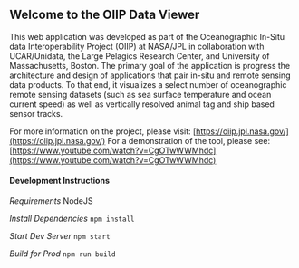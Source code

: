 ## Welcome to the OIIP Data Viewer

This web application was developed as part of the Oceanographic In-Situ data Interoperability Project (OIIP) at NASA/JPL in collaboration with UCAR/Unidata, the Large Pelagics Research Center, and University of Massachusetts, Boston. The primary goal of the application is progress the architecture and design of applications that pair in-situ and remote sensing data products. To that end, it visualizes a select number of oceanographic remote sensing datasets (such as sea surface temperature and ocean current speed) as well as vertically resolved animal tag and ship based sensor tracks.

For more information on the project, please visit: [https://oiip.jpl.nasa.gov/](https://oiip.jpl.nasa.gov/)
For a demonstration of the tool, please see: [https://www.youtube.com/watch?v=CgOTwWWMhdc](https://www.youtube.com/watch?v=CgOTwWWMhdc)


#### Development Instructions

*Requirements*
NodeJS

*Install Dependencies*
`npm install`

*Start Dev Server*
`npm start`

*Build for Prod*
`npm run build`
